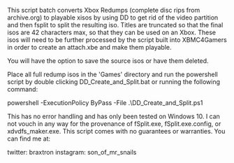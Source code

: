 This script batch converts Xbox Redumps (complete disc rips from archive.org) to playable xisos by using DD to get rid of the video partition and then fsplit to split the resulting iso. Titles are truncated so that the final isos are 42 characters max, so that they can be used on an Xbox. These isos will need to be further processed by the script built into XBMC4Gamers in order to create an attach.xbe and make them playable.

You will have the option to save the source isos or have them deleted.

Place all full redump isos in the 'Games' directory and run the powershell script by double clicking DD_Create_and_Split.bat or running the following command:

powershell -ExecutionPolicy ByPass -File .\DD_Create_and_Split.ps1

This has no error handling and has only been tested on Windows 10. I can not vouch in any way for the provenance of fSplit.exe, fSplit.exe.config, or xdvdfs_maker.exe. This script comes with no guarantees or warranties. You can find me at:

twitter: braxtron
instagram: son_of_mr_snails